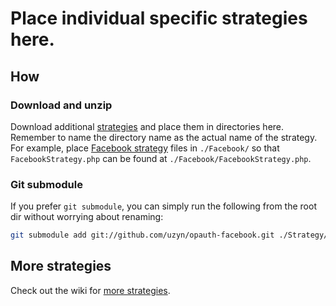 # Place individual specific strategies here.

How
------
### Download and unzip
Download additional [strategies](https://github.com/uzyn/opauth/wiki/List-of-strategies) and place them in directories here.
Remember to name the directory name as the actual name of the strategy. For example, place [Facebook strategy](https://github.com/uzyn/opauth-facebook) files in `./Facebook/` so that `FacebookStrategy.php` can be found at `./Facebook/FacebookStrategy.php`.

### Git submodule
If you prefer `git submodule`, you can simply run the following from the root dir without worrying about renaming:

```bash
git submodule add git://github.com/uzyn/opauth-facebook.git ./Strategy/Facebook
```

 More strategies
---------------
Check out the wiki for [more strategies](https://github.com/uzyn/opauth/wiki/List-of-strategies).